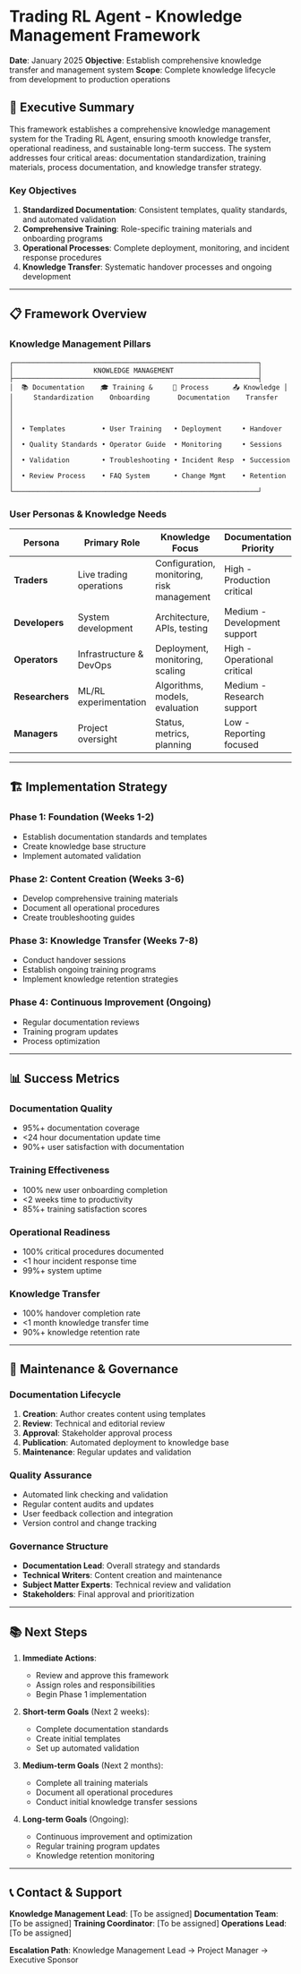 # Trading RL Agent - Knowledge Management Framework

**Date**: January 2025
**Objective**: Establish comprehensive knowledge transfer and management system
**Scope**: Complete knowledge lifecycle from development to production operations

## 🎯 Executive Summary

This framework establishes a comprehensive knowledge management system for the Trading RL Agent, ensuring smooth knowledge transfer, operational readiness, and sustainable long-term success. The system addresses four critical areas: documentation standardization, training materials, process documentation, and knowledge transfer strategy.

### **Key Objectives**

1. **Standardized Documentation**: Consistent templates, quality standards, and automated validation
2. **Comprehensive Training**: Role-specific training materials and onboarding programs
3. **Operational Processes**: Complete deployment, monitoring, and incident response procedures
4. **Knowledge Transfer**: Systematic handover processes and ongoing development

---

## 📋 Framework Overview

### **Knowledge Management Pillars**

```
┌─────────────────────────────────────────────────────────────┐
│                    KNOWLEDGE MANAGEMENT                     │
├─────────────────────────────────────────────────────────────┤
│  📚 Documentation    🎓 Training &     🔄 Process      📤 Knowledge │
│     Standardization    Onboarding       Documentation    Transfer    │
│                                                                       │
│  • Templates         • User Training   • Deployment     • Handover   │
│  • Quality Standards • Operator Guide  • Monitoring     • Sessions   │
│  • Validation        • Troubleshooting • Incident Resp  • Succession │
│  • Review Process    • FAQ System      • Change Mgmt    • Retention  │
└─────────────────────────────────────────────────────────────┘
```

### **User Personas & Knowledge Needs**

| Persona         | Primary Role            | Knowledge Focus                            | Documentation Priority       |
| --------------- | ----------------------- | ------------------------------------------ | ---------------------------- |
| **Traders**     | Live trading operations | Configuration, monitoring, risk management | High - Production critical   |
| **Developers**  | System development      | Architecture, APIs, testing                | Medium - Development support |
| **Operators**   | Infrastructure & DevOps | Deployment, monitoring, scaling            | High - Operational critical  |
| **Researchers** | ML/RL experimentation   | Algorithms, models, evaluation             | Medium - Research support    |
| **Managers**    | Project oversight       | Status, metrics, planning                  | Low - Reporting focused      |

---

## 🏗️ Implementation Strategy

### **Phase 1: Foundation (Weeks 1-2)**

- Establish documentation standards and templates
- Create knowledge base structure
- Implement automated validation

### **Phase 2: Content Creation (Weeks 3-6)**

- Develop comprehensive training materials
- Document all operational procedures
- Create troubleshooting guides

### **Phase 3: Knowledge Transfer (Weeks 7-8)**

- Conduct handover sessions
- Establish ongoing training programs
- Implement knowledge retention strategies

### **Phase 4: Continuous Improvement (Ongoing)**

- Regular documentation reviews
- Training program updates
- Process optimization

---

## 📊 Success Metrics

### **Documentation Quality**

- 95%+ documentation coverage
- <24 hour documentation update time
- 90%+ user satisfaction with documentation

### **Training Effectiveness**

- 100% new user onboarding completion
- <2 weeks time to productivity
- 85%+ training satisfaction scores

### **Operational Readiness**

- 100% critical procedures documented
- <1 hour incident response time
- 99%+ system uptime

### **Knowledge Transfer**

- 100% handover completion rate
- <1 month knowledge transfer time
- 90%+ knowledge retention rate

---

## 🔄 Maintenance & Governance

### **Documentation Lifecycle**

1. **Creation**: Author creates content using templates
2. **Review**: Technical and editorial review
3. **Approval**: Stakeholder approval process
4. **Publication**: Automated deployment to knowledge base
5. **Maintenance**: Regular updates and validation

### **Quality Assurance**

- Automated link checking and validation
- Regular content audits and updates
- User feedback collection and integration
- Version control and change tracking

### **Governance Structure**

- **Documentation Lead**: Overall strategy and standards
- **Technical Writers**: Content creation and maintenance
- **Subject Matter Experts**: Technical review and validation
- **Stakeholders**: Final approval and prioritization

---

## 📚 Next Steps

1. **Immediate Actions**:
   - Review and approve this framework
   - Assign roles and responsibilities
   - Begin Phase 1 implementation

2. **Short-term Goals** (Next 2 weeks):
   - Complete documentation standards
   - Create initial templates
   - Set up automated validation

3. **Medium-term Goals** (Next 2 months):
   - Complete all training materials
   - Document all operational procedures
   - Conduct initial knowledge transfer sessions

4. **Long-term Goals** (Ongoing):
   - Continuous improvement and optimization
   - Regular training program updates
   - Knowledge retention monitoring

---

## 📞 Contact & Support

**Knowledge Management Lead**: [To be assigned]
**Documentation Team**: [To be assigned]
**Training Coordinator**: [To be assigned]
**Operations Lead**: [To be assigned]

**Escalation Path**: Knowledge Management Lead → Project Manager → Executive Sponsor
